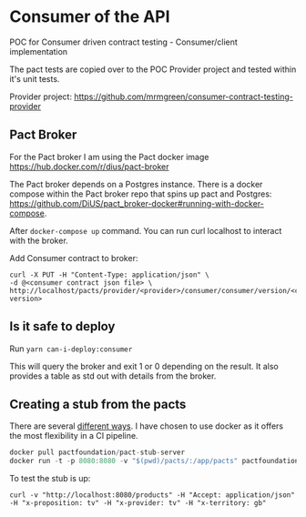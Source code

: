 # Consumer of the API
POC for Consumer driven contract testing - Consumer/client implementation

The pact tests are copied over to the POC Provider project and tested within it's unit tests.

Provider project: https://github.com/mrmgreen/consumer-contract-testing-provider

## Pact Broker
For the Pact broker I am using the Pact docker image https://hub.docker.com/r/dius/pact-broker

The Pact broker depends on a Postgres instance. There is a docker compose within the Pact broker repo that spins up pact and Postgres: https://github.com/DiUS/pact_broker-docker#running-with-docker-compose.

After `docker-compose up` command. You can run curl localhost to interact with the broker.

Add Consumer contract to broker:

``` shell
curl -X PUT -H "Content-Type: application/json" \
-d @<consumer contract json file> \
http://localhost/pacts/provider/<provider>/consumer/consumer/version/<consumer version>
```

## Is it safe to deploy
Run `yarn can-i-deploy:consumer`

This will query the broker and exit 1 or 0 depending on the result. It also provides a table as std out with details from the broker.

## Creating a stub from the pacts
There are several [different ways](https://docs.pact.io/getting_started/stubs). I have chosen to use docker as it offers the most flexibility in a CI pipeline.

``` javascript
docker pull pactfoundation/pact-stub-server
docker run -t -p 8080:8080 -v "$(pwd)/pacts/:/app/pacts" pactfoundation/pact-stub-server -p 8080 -d pacts
```

To test the stub is up:

``` shell
curl -v "http://localhost:8080/products" -H "Accept: application/json" -H "x-proposition: tv" -H "x-provider: tv" -H "x-territory: gb"
```



